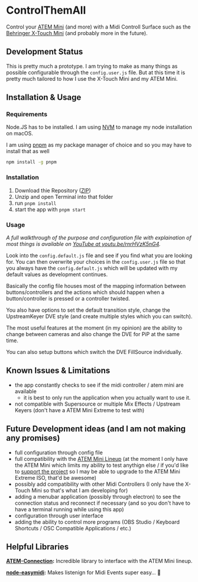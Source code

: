 # ControlThemAll

Control your [ATEM Mini](https://crsp.li/ATEMMiniLineup) (and more) with a Midi Controll Surface such as the [Behringer X-Touch Mini](https://crsp.li/xtouchmini) (and probably more in the future).

## Development Status

This is pretty much a prototype. I am trying to make as many things as possible configurable through the `config.user.js` file. But at this time it is pretty much tailored to how I use the X-Touch Mini and my ATEM Mini.

## Installation & Usage

### Requirements

Node.JS has to be installed. I am using [NVM](https://github.com/nvm-sh/nvm) to manage my node installation on macOS.

I am using [pnpm](https://pnpm.io/) as my package manager of choice and so you may have to install that as well

```bash
npm install -g pnpm
```

### Installation

1. Download thie Repository ([ZIP](https://github.com/chrisspiegl/midi2atem/archive/refs/heads/main.zip))
2. Unzip and open Terminal into that folder
3. run `pnpm install`
4. start the app with `pnpm start`

### Usage

*A full walkthrough of the purpose and configuration file with explaination of most things is available on [YouTube at youtu.be/rnrHVzK5nG4](https://youtu.be/rnrHVzK5nG4).*

Look into the `config.default.js` file and see if you find what you are looking for. You can then overwrite your choices in the `config.user.js` file so that you always have the `config.default.js` which will be updated with my default values as development continues.

Basically the config file houses most of the mapping information between buttons/controllers and the actions which should happen when a button/controller is pressed or a controller twisted.

You also have options to set the default transition style, change the UpstreamKeyer DVE style (and create multiple styles which you can switch).

The most useful features at the moment (in my opinion) are the ability to change between cameras and also change the DVE for PiP at the same time.

You can also setup buttons which switch the DVE FillSource individually.

## Known Issues & Limitations

- the app constantly checks to see if the midi controller / atem mini are available
  + it is best to only run the application when you actually want to use it.
- not compatible with Supersource or multiple Mix Effects / Upstream Keyers (don't have a ATEM Mini Extreme to test with)

## Future Development ideas (and I am not making any promises)

- full configuration through config file
- full compatibility with the [ATEM Mini Lineup](https://crsp.li/ATEM) (at the moment I only have the ATEM Mini which limits my ability to test anythign else / if you'd like to [support the project](https://ChrisSpiegl.com/donate) so I may be able to upgrade to the ATEM Mini Extreme ISO, that'd be awesome)
- possibly add compatibility with other Midi Controllers (I only have the X-Touch  Mini so that's what I am developing for)
- adding a menubar application (possibly through electron) to see the connection status and reconnect if necessary (and so you don't have to have a terminal running while using this app)
- configuration through user interface
- adding the ability to control more programs (OBS Studio / Keyboard Shortcuts / OSC Compatible Applications / etc.)

## Helpful Libraries

**[ATEM-Connection](https://github.com/nrkno/tv-automation-atem-connection):** Incredible library to interface with the ATEM Mini lineup.

**[node-easymidi](https://github.com/dinchak/node-easymidi):** Makes listenign for Midi Events super easy… 🥁
